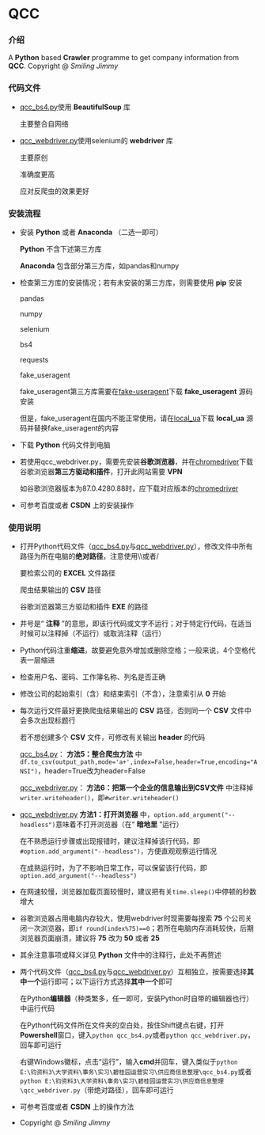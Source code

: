# QCC

### 介绍
A  **Python**  based  **Crawler**  programme to get company information from  **QCC**.
Copyright @ _Smiling Jimmy_ 

### 代码文件

-  [qcc_bs4.py](qcc_bs4.py)使用 **BeautifulSoup** 库

   主要整合自网络

-  [qcc_webdriver.py](qcc_webdriver.py)使用selenium的 **webdriver** 库

   主要原创
  
   准确度更高

   应对反爬虫的效果更好

### 安装流程

- 安装 **Python** 或者 **Anaconda** （二选一即可）

  **Python** 不含下述第三方库

  **Anaconda** 包含部分第三方库，如pandas和numpy

- 检查第三方库的安装情况；若有未安装的第三方库，则需要使用 **pip** 安装

  pandas

  numpy

  selenium

  bs4

  requests

  fake_useragent

  fake_useragent第三方库需要在[fake-useragent](https://github.com/hellysmile/fake-useragent)下载 **fake_useragent** 源码安装

  但是，fake_useragent在国内不能正常使用，请在[local_ua](https://github.com/Mehaei/local_ua)下载 **local_ua** 源码并替换fake_useragent的内容

- 下载 **Python** 代码文件到电脑

- 若使用qcc_webdriver.py，需要先安装**谷歌浏览器**，并在[chromedriver](https://sites.google.com/a/chromium.org/chromedriver/downloads)下载谷歌浏览器**第三方驱动和插件**，打开此网站需要 **VPN** 

  如谷歌浏览器版本为87.0.4280.88时，应下载对应版本的[chromedriver](chromedriver.exe)

- 可参考百度或者 **CSDN** 上的安装操作


### 使用说明

- 打开Python代码文件（[qcc_bs4.py](qcc_bs4.py)与[qcc_webdriver.py](qcc_webdriver.py)），修改文件中所有路径为所在电脑的**绝对路径**，注意使用\\\或者/

   要检索公司的 **EXCEL** 文件路径

   爬虫结果输出的 **CSV** 路径

   谷歌浏览器第三方驱动和插件 **EXE** 的路径

- 井号是“ **注释** ”的意思，即该行代码或文字不运行；对于特定行代码，在适当时候可以注释掉（不运行）或取消注释（运行）

- Python代码注重**缩进**，故要避免意外增加或删除空格；一般来说，4个空格代表一层缩进

- 检查用户名、密码、工作簿名称、列名是否正确

- 修改公司的起始索引（含）和结束索引（不含），注意索引从 **0** 开始

- 每次运行文件最好更换爬虫结果输出的 **CSV** 路径，否则同一个 **CSV** 文件中会多次出现标题行

  若不想创建多个 **CSV** 文件，可修改有关输出 **header** 的代码

  [qcc_bs4.py](qcc_bs4.py)： **方法5：整合爬虫方法** 中`df.to_csv(output_path,mode='a+',index=False,header=True,encoding="ANSI")`，header=True改为header=False

  [qcc_webdriver.py](qcc_webdriver.py)： **方法6：把第一个企业的信息输出到CSV文件** 中注释掉`writer.writeheader()`，即`#writer.writeheader()`

- [qcc_webdriver.py](qcc_webdriver.py) **方法1：打开浏览器** 中，`option.add_argument("--headless")`意味着不打开浏览器（在“ **暗地里** ”运行）

  在不熟悉运行步骤或出现报错时，建议注释掉该行代码，即`#option.add_argument("--headless")`，方便直观观察运行情况

  在成熟运行时，为了不影响日常工作，可以保留该行代码，即`option.add_argument("--headless")`

- 在网速较慢，浏览器加载页面较慢时，建议把有关`time.sleep()`中停顿的秒数增大

- 谷歌浏览器占用电脑内存较大，使用webdriver时现需要每搜索 **75** 个公司关闭一次浏览器，即`if round(index%75)==0`；若所在电脑内存消耗较快，后期浏览器页面崩溃，建议将 **75** 改为 **50** 或者 **25** 

- 其余注意事项或释义详见 **Python** 文件中的注释行，此处不再赘述

- 两个代码文件（[qcc_bs4.py](qcc_bs4.py)与[qcc_webdriver.py](qcc_webdriver.py)）互相独立，按需要选择**其中一个**运行即可；以下运行方式选择**其中一个**即可

  在Python**编辑器**（种类繁多，任一即可，安装Python时自带的编辑器也行）中运行代码
  
  在Python代码文件所在文件夹的空白处，按住Shift键点右键，打开**Powershell**窗口，键入`python qcc_bs4.py`或者`python qcc_webdriver.py`，回车即可运行
  
  右键Windows徽标，点击“运行”，输入**cmd**并回车，键入类似于`python E:\钧资料3\大学资料\事务\实习\碧桂园运营实习\供应商信息整理\qcc_bs4.py`或者`python E:\钧资料3\大学资料\事务\实习\碧桂园运营实习\供应商信息整理\qcc_webdriver.py`（带绝对路径），回车即可运行

- 可参考百度或者 **CSDN** 上的操作方法

- Copyright @ _Smiling Jimmy_
